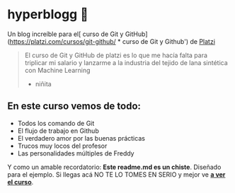 # hyperblogg 💚

Un blog increíble para el[ curso de Git y GitHub](https://platzi.com/cursos/git-github/ * curso de Git y Github') de [Platzi](https://platzi.com/"Platzi") 
 > El curso de Git y GitHub de platzi es lo que me hacía falta para triplicar mi salario y lanzarme a la industria del tejido de lana sintética con Machine Learning 
 > - niñita 

## En este curso vemos de todo:
* Todos los comando de Git 
* El flujo de trabajo en Github
* El verdadero amor por las buenas prácticas 
* Trucos muy locos del profesor 
* Las personalidades múltiples de Freddy

Y como un amable recordatorio: **Este readme.md es un chiste**. Diseñado para el ejemplo. Si llegas acá NO TE LO TOMES EN SERIO y mejor ve [**a ver el curso**](https://platzi.com/cursos/git-github/ "a ver el curso").
